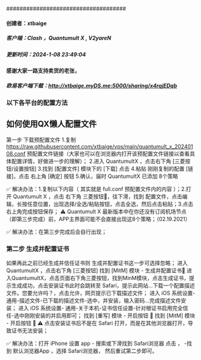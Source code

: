 ####################################
#### 创建者：xtbaige
##### 客户端：Clash ，Quantumult X , V2yareN 
##### 更新时间：2024-1-08 23:49:04
#### 感谢大家一路支持卖货的老张，
##### 欧易客户端下载：http://xtbaige.myDS.me:5000/sharing/x4rqjEDqb

### 以下各平台的配置方法
   ## 如何使用QX懒人配置文件
第一步 下载预配置文件
  1.复制 https://raw.githubusercontent.com/xtbaige/vps/main/quantumult_x_20240108.conf
预配置文件链接（大家也可以在浏览器内打开该预配置文件链接以查看具体配置详情，好做进一步的理解）；
  2.进入 QuantumultX ，点击右下角 [三菱按钮/设置按钮]
  3.找到 [配置文件] 模块下的 [下载] 点击
  4.粘贴 刚刚复制的配置 [链接]，点击 右上角 [确定] 按钮
  5.确认，届时 QuantumultX 已添加 8个策略

✅ 解决办法：1.复制以下内容（ 其实就是 full.conf 预配置文件内的内容 ）；2.打开 Quantumult X ，点击 右下角 三菱按钮🔘，往下滑，找到 配置文件，点击编辑，长按任意位置，出现选择/全选/粘贴按钮，点击全选，然后点击粘贴；3.点击右上角完成按钮保存；
⚠️ Quantumult X 最新版本中在你还没有订阅机场节点（即第三步完成）前，APP主界面可能不会直接出现这8个策略；（02.19.2021）

✅ 解决办法：在第三步完成后会自行出现；
### 第二步 生成并配置证书

如果再此之前已经生成并信任证书则 生成并配置证书这一步可选择忽略；
进入 QuantumultX ，点击右下角 [三菱按钮]
找到 [MitM] 模块 - 生成并配置证书📄
进入QuantumultX，点击页面右下角三菱按钮，找到MinM模块，点击生成证书，提示生成成功，点击安装证书此时会跳转至 Safari，提示此网站...下载一个配置描述文件。您要允许吗？，点击允许，网页提示已下载描述文件；
进入 iOS 系统设置- 通用-描述文件-已下载的描述文件-选中，并安装，输入密码...完成描述文件安装；
进入 iOS 系统设置- 通用-关于本机-证书信任设置-针对根证书启用完全信任-选中刚刚安装的并启用即可；
找到 [重写] 模块 - 开启按钮 🔘
找到 [MitM] 模块 - 开启按钮 🔘
⚠️ 点击安装证书后不是在 Safari 打开，而是在其他浏览器打开，导致证书无法安装；

✅ 解决办法：打开 iPhone 设置 app - 搜索或下滑找到 Safari浏览器 点击 ， -找到 默认浏览器App ，选择 Safari浏览器， 然后重试第二步即可。
